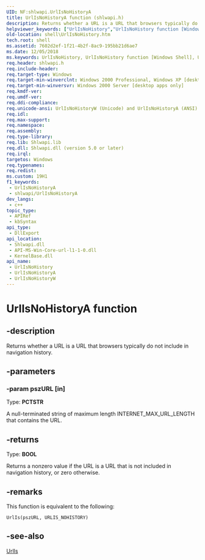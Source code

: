 ```yaml
---
UID: NF:shlwapi.UrlIsNoHistoryA
title: UrlIsNoHistoryA function (shlwapi.h)
description: Returns whether a URL is a URL that browsers typically do not include in navigation history.
helpviewer_keywords: ["UrlIsNoHistory","UrlIsNoHistory function [Windows Shell]","UrlIsNoHistoryA","UrlIsNoHistoryW","_win32_UrlIsNoHistory","shell.UrlIsNoHistory","shlwapi/UrlIsNoHistory","shlwapi/UrlIsNoHistoryA","shlwapi/UrlIsNoHistoryW"]
old-location: shell\UrlIsNoHistory.htm
tech.root: shell
ms.assetid: 7602d2ef-1f21-4b2f-8ac9-195bb21d6ae7
ms.date: 12/05/2018
ms.keywords: UrlIsNoHistory, UrlIsNoHistory function [Windows Shell], UrlIsNoHistoryA, UrlIsNoHistoryW, _win32_UrlIsNoHistory, shell.UrlIsNoHistory, shlwapi/UrlIsNoHistory, shlwapi/UrlIsNoHistoryA, shlwapi/UrlIsNoHistoryW
req.header: shlwapi.h
req.include-header: 
req.target-type: Windows
req.target-min-winverclnt: Windows 2000 Professional, Windows XP [desktop apps only]
req.target-min-winversvr: Windows 2000 Server [desktop apps only]
req.kmdf-ver: 
req.umdf-ver: 
req.ddi-compliance: 
req.unicode-ansi: UrlIsNoHistoryW (Unicode) and UrlIsNoHistoryA (ANSI)
req.idl: 
req.max-support: 
req.namespace: 
req.assembly: 
req.type-library: 
req.lib: Shlwapi.lib
req.dll: Shlwapi.dll (version 5.0 or later)
req.irql: 
targetos: Windows
req.typenames: 
req.redist: 
ms.custom: 19H1
f1_keywords:
 - UrlIsNoHistoryA
 - shlwapi/UrlIsNoHistoryA
dev_langs:
 - c++
topic_type:
 - APIRef
 - kbSyntax
api_type:
 - DllExport
api_location:
 - Shlwapi.dll
 - API-MS-Win-Core-url-l1-1-0.dll
 - KernelBase.dll
api_name:
 - UrlIsNoHistory
 - UrlIsNoHistoryA
 - UrlIsNoHistoryW
---
```


# UrlIsNoHistoryA function


## -description

Returns whether a URL is a URL that browsers typically do not include in navigation history.

## -parameters

### -param pszURL [in]

Type: <b>PCTSTR</b>

A null-terminated string of maximum length INTERNET_MAX_URL_LENGTH that contains the URL.

## -returns

Type: <b>BOOL</b>

Returns a nonzero value if the URL is a URL that is not included in navigation history, or zero otherwise.

## -remarks

This function is equivalent to the following:
				
                


``` syntax
UrlIs(pszURL, URLIS_NOHISTORY)
```


## -see-also

<a href="/windows/desktop/api/shlwapi/nf-shlwapi-urlisa">UrlIs</a>
